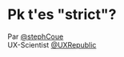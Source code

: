 
# Pk t'es "strict"?

Par [@stephCoue](https://twitter.com/stephCoue) <br>
UX-Scientist [@UXRepublic](https://twitter.com/UXRepublic)